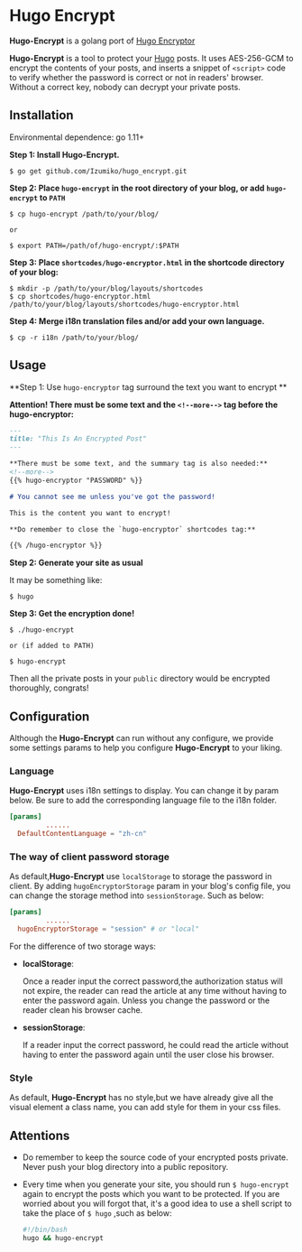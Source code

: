 # Hugo Encrypt

**Hugo-Encrypt** is a golang port of [Hugo Encryptor](https://github.com/Li4n0/hugo_encryptor)
   
**Hugo-Encrypt** is a tool to protect your [Hugo](https://gohugo.io) posts. It uses AES-256-GCM to encrypt the contents of your posts, and inserts a snippet of `<script>` code to verify whether the password is correct or not in readers' browser. Without a correct key, nobody can decrypt your private posts.

## Installation

Environmental dependence: go 1.11+

**Step 1: Install Hugo-Encrypt.**

    $ go get github.com/Izumiko/hugo_encrypt.git

**Step 2: Place `hugo-encrypt` in the root directory of your blog, or add `hugo-encrypt` to `PATH`**

    $ cp hugo-encrypt /path/to/your/blog/

    or

    $ export PATH=/path/of/hugo-encrypt/:$PATH

**Step 3: Place `shortcodes/hugo-encryptor.html` in the shortcode directory of your blog:**

    $ mkdir -p /path/to/your/blog/layouts/shortcodes
    $ cp shortcodes/hugo-encryptor.html /path/to/your/blog/layouts/shortcodes/hugo-encryptor.html

**Step 4: Merge i18n translation files and/or add your own language.**

    $ cp -r i18n /path/to/your/blog/

## Usage

**Step 1: Use `hugo-encryptor` tag surround the text you want to encrypt **

**Attention! There must be some text and the `<!--more-->` tag before the hugo-encryptor:**

```markdown
---
title: "This Is An Encrypted Post"
---

**There must be some text, and the summary tag is also needed:**
<!--more-->
{{% hugo-encryptor "PASSWORD" %}}

# You cannot see me unless you've got the password!

This is the content you want to encrypt!

**Do remember to close the `hugo-encryptor` shortcodes tag:**

{{% /hugo-encryptor %}}
```

**Step 2: Generate your site as usual**

It may be something like:

    $ hugo

**Step 3: Get the encryption done!**

    $ ./hugo-encrypt

    or (if added to PATH)

    $ hugo-encrypt


Then all the private posts in your `public` directory would be encrypted thoroughly, congrats!

## Configuration

Although the **Hugo-Encrypt** can run without any configure, we provide some settings params to help you configure **Hugo-Encrypt** to your liking.

### Language

**Hugo-Encrypt** uses i18n settings to display. You can change it by param below. Be sure to add the corresponding language file to the i18n folder.

```toml
[params]
 		 ......
  DefaultContentLanguage = "zh-cn"
```

### The way of client password storage

As default,**Hugo-Encrypt** use `localStorage` to storage the password in client. By adding `hugoEncryptorStorage` param in your blog's config file, you can change the storage method into `sessionStorage`. Such as below:

```toml
[params]
 		 ......
  hugoEncryptorStorage = "session" # or "local"
```

For the difference of two storage ways:

* **localStorage**:

  Once a reader input the correct password,the authorization status will not expire, the reader can read the article at any time without having to enter the password again. Unless you change the password or the reader clean his browser cache.

* **sessionStorage**:

  If a reader input the correct password, he could read the article without having to enter the password again until the user close his browser.

### Style

As default, **Hugo-Encrypt** has no style,but we have already give all the visual element a class name, you can add style for them in your css files.

## Attentions

* Do remember to keep the source code of your encrypted posts private. Never push your blog directory into a public repository.

* Every time when you generate your site, you should run `$ hugo-encrypt` again to encrypt the posts which you want to be protected. If you are worried about you will forgot that, it's a good idea to use a shell script to take the place of  `$ hugo` ,such as below:

  ```bash
  #!/bin/bash
  hugo && hugo-encrypt
  ```

  

